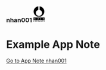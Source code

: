 ### nhan001    <img src="/common/nhfull_tiny.png" alt="noizHARDWARE logo" width="30"/>

# Example App Note

[Go to App Note nhan001](http://htmlpreview.github.io/?https://github.com/noizhardware/electronics-app-notes/blob/master/nhan001/nhan001.html "App Note HTML page")
